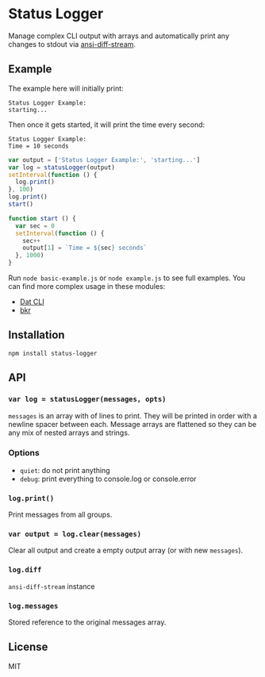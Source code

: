 # Status Logger

Manage complex CLI output with arrays and automatically print any changes to stdout via [ansi-diff-stream](https://github.com/mafintosh/ansi-diff-stream).

## Example

The example here will initially print:

```
Status Logger Example:
starting...
```

Then once it gets started, it will print the time every second:

```
Status Logger Example:
Time = 10 seconds
```

```js
var output = ['Status Logger Example:', 'starting...']
var log = statusLogger(output)
setInterval(function () {
  log.print()
}, 100)
log.print()
start()

function start () {
  var sec = 0
  setInterval(function () {
    sec++
    output[1] = `Time = ${sec} seconds`
  }, 1000)
}
```

Run `node basic-example.js` or `node example.js` to see full examples. You can find more complex usage in these modules:

* [Dat CLI](https://github.com/datproject/dat)
* [bkr](https://github.com/beakerbrowser/bkr/)

## Installation

```
npm install status-logger
```

## API

### `var log = statusLogger(messages, opts)`

`messages` is an array with of lines to print. They will be printed in order with a newline spacer between each. Message arrays are flattened so they can be any mix of nested arrays and strings.

### Options

* `quiet`: do not print anything
* `debug`: print everything to console.log or console.error

### `log.print()`

Print messages from all groups.

### `var output = log.clear(messages)`

Clear all output and create a empty output array (or with new `messages`).

### `log.diff`

`ansi-diff-stream` instance

### `log.messages`

Stored reference to the original messages array.

## License

MIT
